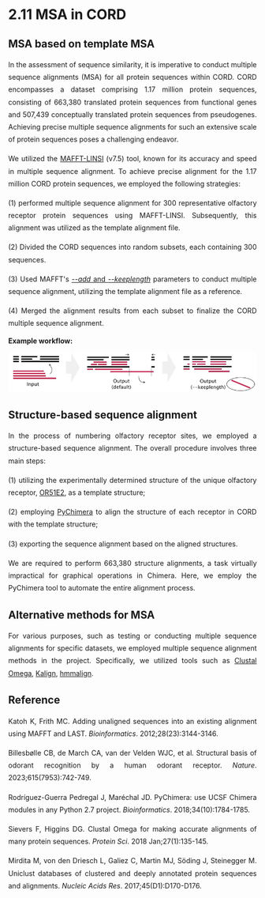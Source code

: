 # 2.11 MSA in CORD

## MSA based on template MSA

<p style="text-align:justify; line-height: 1.8; ">In the assessment of sequence similarity, it is imperative to conduct multiple sequence alignments (MSA) for all protein sequences within CORD. CORD encompasses a dataset comprising 1.17 million protein sequences, consisting of 663,380 translated protein sequences from functional genes and 507,439 conceptually translated protein sequences from pseudogenes. Achieving precise multiple sequence alignments for such an extensive scale of protein sequences poses a challenging endeavor.</p>

<p style="text-align:justify; line-height: 1.8; ">We utilized the <a target="_blank" href="https://mafft.cbrc.jp/alignment/software/algorithms/algorithms.html">MAFFT-LINSI</a> (v7.5) tool, known for its accuracy and speed in multiple sequence alignment. To achieve precise alignment for the 1.17 million CORD protein sequences, we employed the following strategies:</p>

<p style="text-align:justify; line-height: 1.8; ">(1) performed multiple sequence alignment for 300 representative olfactory receptor protein sequences using MAFFT-LINSI. Subsequently, this alignment was utilized as the template alignment file.</p>

<p style="text-align:justify; line-height: 1.8; ">(2) Divided the CORD sequences into random subsets, each containing 300 sequences.</p>

<p style="text-align:justify; line-height: 1.8; ">(3) Used MAFFT's <a target="_blank" href="https://mafft.cbrc.jp/alignment/server/add.html"><i>--add</i> and <i>--keeplength</i></a> parameters to conduct multiple sequence alignment, utilizing the template alignment file as a reference.</p>

<p style="text-align:justify; line-height: 1.8; ">(4) Merged the alignment results from each subset to finalize the CORD multiple sequence alignment.</p>

**Example workflow:**

<div style="text-align:center;">
    <img src="../data/2-figures/2-DataIntroduction/2.11.1-addsequences.webp" alt="addsequences" needTransformUrl="true" />
</div>


## Structure-based sequence alignment

<p style="text-align:justify; line-height: 1.8; ">In the process of numbering olfactory receptor sites, we employed a structure-based sequence alignment. The overall procedure involves three main steps: </p>
<p style="text-align:justify; line-height: 1.8; ">(1) utilizing the experimentally determined structure of the unique olfactory receptor, <a target="_blank" href="https://pubmed.ncbi.nlm.nih.gov/36922591/">OR51E2</a>, as a template structure;</p>

<p style="text-align:justify; line-height: 1.8; ">(2) employing <a target="_blank" href="https://pychimera.readthedocs.io/en/latest/">PyChimera</a> to align the structure of each receptor in CORD with the template structure;</p>

<p style="text-align:justify; line-height: 1.8; ">(3) exporting the sequence alignment based on the aligned structures.</p>

<p style="text-align:justify; line-height: 1.8; ">We are required to perform 663,380 structure alignments, a task virtually impractical for graphical operations in Chimera. Here, we employ the PyChimera tool to automate the entire alignment process.</p>

## Alternative methods for MSA

<p style="text-align:justify; line-height: 1.8; ">For various purposes, such as testing or conducting multiple sequence alignments for specific datasets, we employed multiple sequence alignment methods in the project. Specifically, we utilized tools such as <a target="_blank" href="http://www.clustal.org/omega/">Clustal Omega</a>, <a target="_blank" href="https://github.com/TimoLassmann/kalign">Kalign</a>, <a target="_blank" href="http://hmmer.org/">hmmalign</a>.</p>

## Reference

<p style="text-align:justify; line-height: 1.8; ">Katoh K, Frith MC. Adding unaligned sequences into an existing alignment using MAFFT and LAST. <i>Bioinformatics</i>. 2012;28(23):3144-3146.</p>

<p style="text-align:justify; line-height: 1.8; ">Billesbølle CB, de March CA, van der Velden WJC, et al. Structural basis of odorant recognition by a human odorant receptor. <i>Nature</i>. 2023;615(7953):742-749.</p>

<p style="text-align:justify; line-height: 1.8; ">Rodríguez-Guerra Pedregal J, Maréchal JD. PyChimera: use UCSF Chimera modules in any Python 2.7 project. <i>Bioinformatics</i>. 2018;34(10):1784-1785.</p>

<p style="text-align:justify; line-height: 1.8; ">Sievers F, Higgins DG. Clustal Omega for making accurate alignments of many protein sequences. <i>Protein Sci</i>. 2018 Jan;27(1):135-145.</p>

<p style="text-align:justify; line-height: 1.8; ">Mirdita M, von den Driesch L, Galiez C, Martin MJ, Söding J, Steinegger M. Uniclust databases of clustered and deeply annotated protein sequences and alignments. <i>Nucleic Acids Res</i>. 2017;45(D1):D170-D176.</p>

